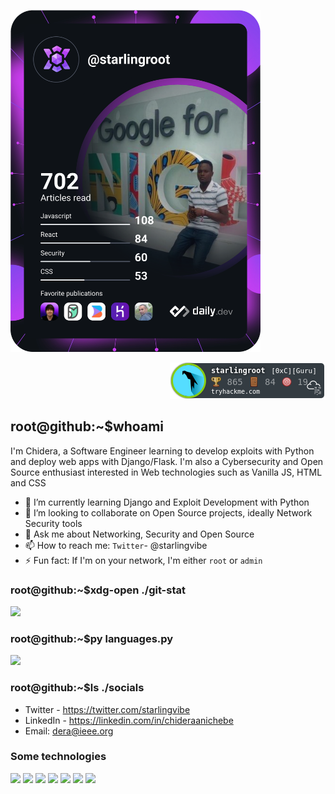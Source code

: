 <a href="https://app.daily.dev/starlingroot"><img src="https://github.com/starlingvibes/starlingvibes/blob/main/devcard.svg" width=400></a>

<p align="right"><img src="./starlingroot.png"></p>

## root@github:~$whoami

<!--
**starlingvibes/starlingvibes** is a ✨ _special_ ✨ repository because its `README.md` (this file) appears on your GitHub profile. -->

   I'm Chidera, a Software Engineer learning to develop exploits with Python and deploy web apps with Django/Flask. I'm also a Cybersecurity and Open Source enthusiast interested in Web technologies such as Vanilla JS, HTML and CSS

- 🌱 I’m currently learning Django and Exploit Development with Python
- 👯 I’m looking to collaborate on Open Source projects, ideally Network Security tools
- 💬 Ask me about Networking, Security and Open Source
- 📫 How to reach me: `Twitter`- @starlingvibe
- ⚡ Fun fact: If I'm on your network, I'm either `root` or `admin`

### root@github:~$xdg-open ./git-stat
<img src="https://github-readme-stats.vercel.app/api?username=starlingvibes&show_icons=true&theme=dark"/>

### root@github:~$py languages.py
<img src="https://github-readme-stats.vercel.app/api/top-langs?username=starlingvibes&layout=compact&theme=dark"/>


### root@github:~$ls ./socials
- Twitter - https://twitter.com/starlingvibe
- LinkedIn - https://linkedin.com/in/chideraanichebe
- Email: dera@ieee.org

### Some technologies
<code><img width="10%" src="https://www.vectorlogo.zone/logos/python/python-ar21.svg"></code>
<code><img width="10%" src="https://www.vectorlogo.zone/logos/w3_html5/w3_html5-ar21.svg"></code>
<code><img width="10%" src="https://www.vectorlogo.zone/logos/w3_css/w3_css-ar21.svg"></code>
<code><img width="10%" src="https://www.vectorlogo.zone/logos/reactjs/reactjs-ar21.svg"></code>
<code><img width="10%" src="https://www.vectorlogo.zone/logos/git-scm/git-scm-ar21.svg"></code>
<code><img width="10%" src="https://www.vectorlogo.zone/logos/github/github-ar21.svg"></code>
<code><img width="10%" src="https://www.vectorlogo.zone/logos/canva/canva-ar21.svg"></code>
